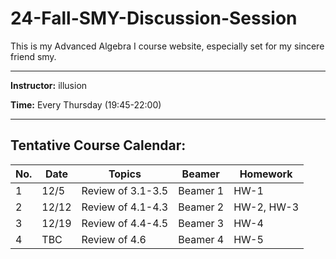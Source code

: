 # 24-Fall-SMY-Discussion-Session
This is my Advanced Algebra I course website, especially set for my sincere friend smy.

---

**Instructor:** illusion

**Time:** Every Thursday (19:45-22:00)  

---

## Tentative Course Calendar:

| No. | Date  | Topics                                    | Beamer     |  Homework |
|-----|-------|------------------------------------------|--------------|-----------|
| 1   | 12/5  |  Review of 3.1-3.5  | Beamer 1 | HW-1 |
| 2   | 12/12 | Review of 4.1-4.3   |  Beamer 2 |  HW-2, HW-3 |
| 3   | 12/19 | Review of 4.4-4.5 | Beamer 3 | HW-4 |
| 4   | TBC  |  Review of 4.6  | Beamer 4 | HW-5 |
